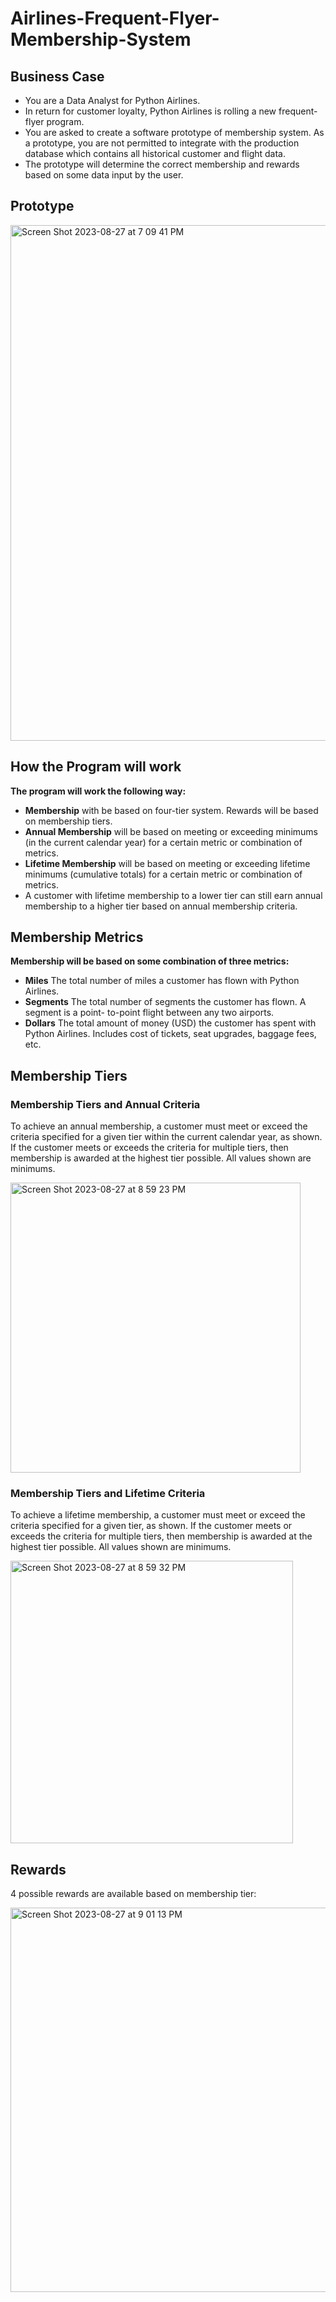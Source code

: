 # Airlines-Frequent-Flyer-Membership-System

## Business Case
- You are a Data Analyst for Python Airlines.
- In return for customer loyalty, Python Airlines is rolling a new frequent-flyer program.
- You are asked to create a software prototype of membership system. As a prototype, you are not permitted to integrate with the production database which contains all historical customer and flight data.
- The prototype will determine the correct membership and rewards based on some data input by the user.

## Prototype

<img width="825" alt="Screen Shot 2023-08-27 at 7 09 41 PM" src="https://github.com/yashasvithanai/Airlines-Frequent-Flyer-Membership-System/assets/119455759/47ba05ad-f10b-4bc1-84de-d2dc3c388d49">

## How the Program will work
**The program will work the following way:**
- **Membership** with be based on four-tier system. Rewards will be based on membership tiers.
- **Annual Membership** will be based on meeting or exceeding minimums (in the current calendar year) for a certain metric or combination of metrics.
- **Lifetime Membership** will be based on meeting or exceeding lifetime minimums (cumulative totals) for a certain metric or combination of metrics.
- A customer with lifetime membership to a lower tier can still earn annual membership to a higher tier based on annual membership criteria.

## Membership Metrics
**Membership will be based on some combination of three metrics:**
- **Miles** The total number of miles a customer has flown with Python Airlines.
- **Segments** The total number of segments the customer has flown. A segment is a point- to-point flight between any two airports.
- **Dollars** The total amount of money (USD) the customer has spent with Python Airlines. Includes cost of tickets, seat upgrades, baggage fees, etc.

## Membership Tiers

### Membership Tiers and Annual Criteria
To achieve an annual membership, a customer must meet or exceed the criteria specified for a given tier within the current calendar year, as shown. If the customer meets or exceeds the criteria for multiple tiers, then membership is awarded at the highest tier possible. All values shown are minimums.

<img width="464" alt="Screen Shot 2023-08-27 at 8 59 23 PM" src="https://github.com/yashasvithanai/Airlines-Frequent-Flyer-Membership-System/assets/119455759/13a3a951-825b-41e5-b29c-559612787e75">

### Membership Tiers and Lifetime Criteria
To achieve a lifetime membership, a customer must meet or exceed the criteria specified for a given tier, as shown. If the customer meets or exceeds the criteria for multiple tiers, then membership is awarded at the highest tier possible. All values shown are minimums.

<img width="452" alt="Screen Shot 2023-08-27 at 8 59 32 PM" src="https://github.com/yashasvithanai/Airlines-Frequent-Flyer-Membership-System/assets/119455759/61bfd9c2-a003-43d9-8189-deda7492b798">

## Rewards
4 possible rewards are available based on membership tier:

<img width="615" alt="Screen Shot 2023-08-27 at 9 01 13 PM" src="https://github.com/yashasvithanai/Airlines-Frequent-Flyer-Membership-System/assets/119455759/70180014-a0ab-469d-8bdd-bb6df84b596f">
